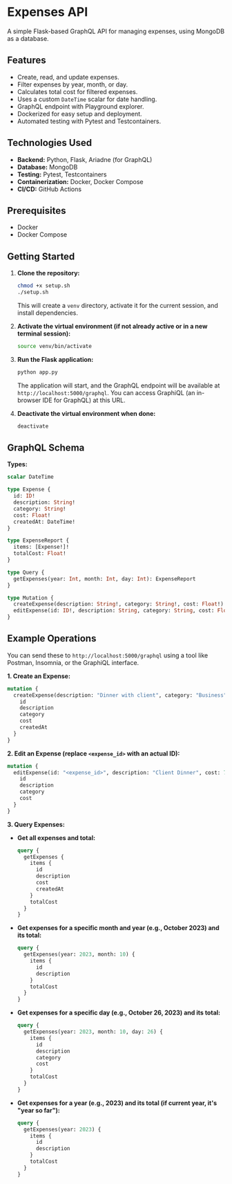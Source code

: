 # Expenses API

A simple Flask-based GraphQL API for managing expenses, using MongoDB as a database.

## Features

*   Create, read, and update expenses.
*   Filter expenses by year, month, or day.
*   Calculates total cost for filtered expenses.
*   Uses a custom `DateTime` scalar for date handling.
*   GraphQL endpoint with Playground explorer.
*   Dockerized for easy setup and deployment.
*   Automated testing with Pytest and Testcontainers.

## Technologies Used

*   **Backend:** Python, Flask, Ariadne (for GraphQL)
*   **Database:** MongoDB
*   **Testing:** Pytest, Testcontainers
*   **Containerization:** Docker, Docker Compose
*   **CI/CD:** GitHub Actions

## Prerequisites

*   Docker
*   Docker Compose

## Getting Started

1.  **Clone the repository:**
    ```bash
    chmod +x setup.sh
    ./setup.sh
    ```
    This will create a `venv` directory, activate it for the current session, and install dependencies.

3.  **Activate the virtual environment (if not already active or in a new terminal session):**
    ```bash
    source venv/bin/activate
    ```

4.  **Run the Flask application:**
    ```bash
    python app.py
    ```
    The application will start, and the GraphQL endpoint will be available at `http://localhost:5000/graphql`. You can access GraphiQL (an in-browser IDE for GraphQL) at this URL.

5.  **Deactivate the virtual environment when done:**
    ```bash
    deactivate
    ```

## GraphQL Schema

**Types:**

```graphql
scalar DateTime

type Expense {
  id: ID!
  description: String!
  category: String!
  cost: Float!
  createdAt: DateTime!
}

type ExpenseReport {
  items: [Expense!]!
  totalCost: Float!
}

type Query {
  getExpenses(year: Int, month: Int, day: Int): ExpenseReport
}

type Mutation {
  createExpense(description: String!, category: String!, cost: Float!): Expense
  editExpense(id: ID!, description: String, category: String, cost: Float): Expense
}
```

## Example Operations

You can send these to `http://localhost:5000/graphql` using a tool like Postman, Insomnia, or the GraphiQL interface.

**1. Create an Expense:**
```graphql
mutation {
  createExpense(description: "Dinner with client", category: "Business", cost: 75.50) {
    id
    description
    category
    cost
    createdAt
  }
}
```

**2. Edit an Expense (replace `<expense_id>` with an actual ID):**
```graphql
mutation {
  editExpense(id: "<expense_id>", description: "Client Dinner", cost: 72.00) {
    id
    description
    category
    cost
  }
}
```

**3. Query Expenses:**

*   **Get all expenses and total:**
    ```graphql
    query {
      getExpenses {
        items {
          id
          description
          cost
          createdAt
        }
        totalCost
      }
    }
    ```

*   **Get expenses for a specific month and year (e.g., October 2023) and its total:**
    ```graphql
    query {
      getExpenses(year: 2023, month: 10) {
        items {
          id
          description
        }
        totalCost
      }
    }
    ```

*   **Get expenses for a specific day (e.g., October 26, 2023) and its total:**
    ```graphql
    query {
      getExpenses(year: 2023, month: 10, day: 26) {
        items {
          id
          description
          category
          cost
        }
        totalCost
      }
    }
    ```

*   **Get expenses for a year (e.g., 2023) and its total (if current year, it's "year so far"):**
    ```graphql
    query {
      getExpenses(year: 2023) {
        items {
          id
          description
        }
        totalCost
      }
    }
    ```